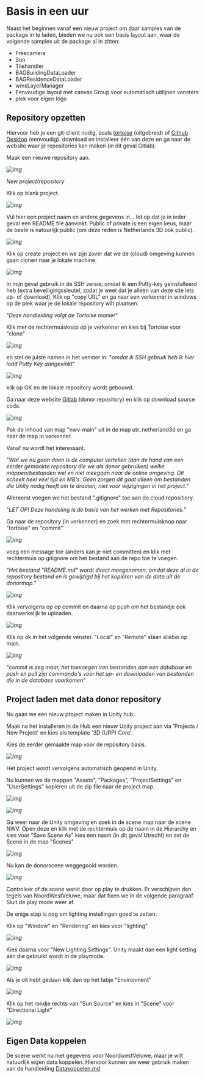 # Basis in een uur

Naast het beginnen vanaf een nieuw project om daar samples van de package in te laden, bieden we nu ook een basis layout aan, waar de volgende samples uit de package al in zitten:

- Freecamera
- Sun
- Tilehandler
- BAGBuildingDataLoader
- BAGResidenceDataLoader
- wmsLayerManager
- Eenvoudige layout met canvas Group voor automatisch uitlijnen vensters
- plek voor eigen logo



## Repository opzetten

Hiervoor heb je een git-client nodig, zoals [tortoise](https://tortoisegit.org/download/) (uitgebreid) of [Github Desktop](https://desktop.github.com/) (eenvoudig). download en installeer één van deze en ga naar de website waar je repositories kan maken (in dit geval Gitlab).

Maak een nieuwe repository aan.

*![img](./imgs/basis/image1.png)*

*New project/repository*

Klik op blank project.

*![img](./imgs/basis/image2.png)*

Vul hier een project naam en andere gegevens in....let op dat je in ieder geval een README file aanvinkt. Public of private is een eigen keus, maar de beste is natuurlijk public (om deze reden is Netherlands 3D ook public).

*![img](./imgs/basis/image3.png)*

Klik op create project en we zijn zover dat we de (cloud) omgeving kunnen gaan clonen naar je lokale machine.

*![img](./imgs/basis/image4.png)*

In mijn geval gebruik in de SSH versie, omdat ik een Putty-key geïnstalleerd heb (extra beveiligingssleutel, zodat je weet dat je alleen van deze site iets up- of download). Klik op "copy URL" en ga naar een verkenner in windows op de plek waar je de lokale repository wilt plaatsen.

"*Deze handleiding volgt de Tortoise manier*" 

Klik met de rechtermuisknop op je verkenner en kies bij Tortoise voor "clone"

*![img](./imgs/basis/image5.png)*

en stel de juiste namen in het venster in. "*omdat ik SSH gebruik heb ik hier load Putty Key aangevinkt*"

*![img](./imgs/basis/image6.png)*

klik op OK en de lokale repository wordt gebouwd.

Ga naar deze website [Gitlab]([https://gitlab.com/ajkoelewijn/nwv/-/tree/main/noordwestveluwe) (donor repository) en klik op download source code.

*![img](./imgs/basis/image12.png)*



Pak de inhoud van map "nwv-main" uit in de map utr_netherland3d en ga naar de map in verkenner.

Vanaf nu wordt het interessant. 

"*Wat we nu gaan doen is de computer vertellen (aan de hand van een eerder gemaakte repository die we als donor gebruiken) welke mappen/bestanden wel en niet meegaan naar de online omgeving. Dit scheelt heel veel tijd en MB's. Geen zorgen dit gaat alleen om bestanden die Unity nodig heeft om te draaien, niet voor wijzigingen in het project.*" 

Allereerst voegen we het bestand ".gitignore" toe aan de cloud repositiory. 

"*LET OP! Deze handeling is de basis van het werken met Repositories.*"

Ga naar de repository (in verkenner) en zoek met rechtermuisknop naar "tortoise" en "commit"

*![img](./imgs/basis/image8.png)*

voeg een message toe (anders kan je niet committen) en klik met rechtermuis op gitignore om het bestand aan de repo toe te voegen. 

*"Het bestand "README.md" wordt direct meegenomen, omdat deze al in de repository bestond en is gewijzigd bij het kopiëren van de data uit de donormap."*

*![img](./imgs/basis/image9.png)*

Klik vervolgens op op commit en daarna op push om het bestandje ook daarwerkelijk te uploaden. 



*![img](./imgs/basis/image10.png)*

Klik op ok in het volgende venster. "Local" en "Remote" staan allebei op main.

*![img](./imgs/basis/image11.png)*

"*commit is zeg maar, het toevoegen van bestanden aan een database en push en pull zijn commando's voor het up- en downloaden van bestanden die in de database voorkomen*"



## Project laden met data donor repository

Nu gaan we een nieuw project maken in Unity hub.

Maak na het installeren in de Hub een nieuw Unity project aan via 'Projects / New Project' en kies als template '3D (URP) Core'.

Kies de eerder gemaakte map voor de repository basis.

*![img](./imgs/basis/image13.png)*

Het project wordt vervolgens automatisch geopend in Unity.

Nu kunnen we de mappen "Assets", "Packages", "ProjectSettings" en "UserSettings" kopiëren uit de zip file naar de project map.

*![img](./imgs/basis/image14.png)*



*![img](./imgs/basis/image15.png)*



Ga weer naar de Unity omgeving en zoek in de scene map naar de scene NWV. Open deze en klik met de rechtermuis op de naam in de Hierarchy en kies voor "Save Scene As" kies een naam (in dit geval Utrecht) en zet de Scene in de map "Scenes"

*![img](./imgs/basis/image16.png)*



Nu kan de donorscene weggegooid worden.

*![img](./imgs/basis/image17.png)*

Controleer of de scene werkt door op play te drukken. Er verschijnen dan tegels van NoordWestVeluwe, maar dat fixen we in de volgende paragraaf. Sluit de play mode weer af.

De enige stap is nog om lighting instellingen goed te zetten.

Klik op "Window" en "Rendering" en kies voor "lighting"

*![img](./imgs/basis/image18.png)*

Kies daarna voor "New Lighting Settings". Unity maakt dan een light setting aan die gebruikt wordt in de playmode.

*![img](./imgs/basis/image19.png)*

Als je dit hebt gedaan klik dan op het tabje "Environment"

*![img](./imgs/basis/image20.png)*

Klik op het rondje rechts van "Sun Source" en kies in "Scene" voor "Directional Light"

*![img](./imgs/basis/image21.png)*



## Eigen Data koppelen

De scene werkt nu met gegevens voor NoordwestVeluwe, maar je wilt natuurlijk eigen data koppelen. Hiervoor kunnen we weer gebruik maken van de handleiding [Datakoppelen.md](https://github.com/Amsterdam/Netherlands3D/blob/main/PackageUserManual/Dutch/DataKoppelen.md)

